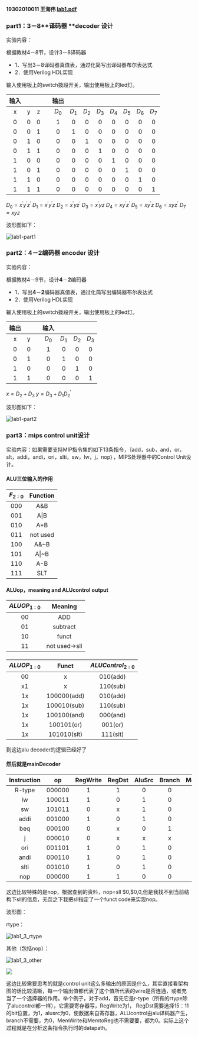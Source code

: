 #### 19302010011 王海伟 [lab1.pdf](lab1.pdf) 

### part1：**3**－8**译码器 **decoder 设计

实验内容：

根据教材4－8节，设计3－8译码器

- 1．写出3－8译码器真值表，通过化简写出译码器布尔表达式
- 2．使用Verilog HDL实现

输入使用板上的switch拨段开关，输出使用板上的led灯。

| 输入 |      |      |      | 输出  |       |       |       |       |       |       |       |
| :--: | :--: | :--: | :--: | :---: | :---: | :---: | :---: | :---: | :---: | :---: | :---: |
|  x   |  y   |  z   |      | $D_0$ | $D_1$ | $D_2$ | $D_3$ | $D_4$ | $D_5$ | $D_6$ | $D_7$ |
|  0   |  0   |  0   |      |   1   |   0   |   0   |   0   |   0   |   0   |   0   |   0   |
|  0   |  0   |  1   |      |   0   |   1   |   0   |   0   |   0   |   0   |   0   |   0   |
|  0   |  1   |  0   |      |   0   |   0   |   1   |   0   |   0   |   0   |   0   |   0   |
|  0   |  1   |  1   |      |   0   |   0   |   0   |   1   |   0   |   0   |   0   |   0   |
|  1   |  0   |  0   |      |   0   |   0   |   0   |   0   |   1   |   0   |   0   |   0   |
|  1   |  0   |  1   |      |   0   |   0   |   0   |   0   |   0   |   1   |   0   |   0   |
|  1   |  1   |  0   |      |   0   |   0   |   0   |   0   |   0   |   0   |   1   |   0   |
|  1   |  1   |  1   |      |   0   |   0   |   0   |   0   |   0   |   0   |   0   |   1   |



$D_0=x^{'}y^{'}z^{'}$ $D_1=x^{'}y^{'}z$ $D_2=x^{'}yz^{'}$ $D_3=x^{'}yz$ $D_4=xy^{'}z^{'}$ $D_5=xy^{'}z$ $D_6=xyz^{'}$ $D_7=xyz$

波形图如下：

![lab1-part1](D:\code\Github\SOFT130021.01_Digital_Design\Lab1\doc\attachment\lab1-part1.png)



### part2：**4**－**2**编码器 **encoder** 设计

实验内容：

根据教材4－9节，设计**4**－**2**编码器

- 1．写出**4**－**2**编码器真值表，通过化简写出编码器布尔表达式
- 2．使用Verilog HDL实现

输入使用板上的switch拨段开关，输出使用板上的led灯。

| 输出 |      |      | 输入  |       |       |       |
| :--: | :--: | :--: | :---: | :---: | :---: | :---: |
|  x   |  y   |      | $D_0$ | $D_1$ | $D_2$ | $D_3$ |
|  0   |  0   |      |   1   |   0   |   0   |   0   |
|  0   |  1   |      |   0   |   1   |   0   |   0   |
|  1   |  0   |      |   0   |   0   |   1   |   0   |
|  1   |  1   |      |   0   |   0   |   0   |   1   |



$x=D_2+D_3$   $y=D_3+D_1D_2^{'}$



波形图如下：

![lab1-part2](D:\code\Github\SOFT130021.01_Digital_Design\Lab1\doc\attachment\lab1-part2.png)



### part3：mips control unit设计

实验内容：如果需要支持MIP指令集的如下13条指令，｛add，sub，and，or，slt，addi，andi，ori，slti，sw，lw，j，nop｝，MIPS处理器中的Control Unit设计。

#### ALU三位输入的作用

| $F_{2:0}$ | Function |
| :-------: | :------: |
|    000    |   A&B    |
|    001    |   A\|B   |
|    010    |   A+B    |
|    011    | not used |
|    100    |   A&~B   |
|    101    |  A\|~B   |
|    110    |   A-B    |
|    111    |   SLT    |

#### ALUop，meaning and ALUcontrol output

| $ALUOP_{1:0}$ |    Meaning    |
| :-----------: | :-----------: |
|      00       |      ADD      |
|      01       |   subtract    |
|      10       |     funct     |
|      11       | not used->sll |

###  

| $ALUOP_{1:0}$ |    Funct    | $ALUControl_{2:0}$ |
| :-----------: | :---------: | :----------------: |
|      00       |      x      |      010(add)      |
|      x1       |      x      |      110(sub)      |
|      1x       | 100000(add) |      010(add)      |
|      1x       | 100010(sub) |      110(sub)      |
|      1x       | 100100(and) |      000(and)      |
|      1x       | 100101(or)  |      001(or)       |
|      1x       | 101010(slt) |      111(slt)      |

到这边alu decoder的逻辑已经好了

#### 然后就是mainDecoder

| Instruction |   op   | RegWrite | RegDst | AluSrc | Branch | MenWrite | MenToReg | ALUOp | Jump |
| :---------: | :----: | :------: | :----: | :----: | :----: | :------: | :------: | ----- | ---- |
|   R-type    | 000000 |    1     |   1    |   0    |   0    |    0     |    0     | 10    | 0    |
|     lw      | 100011 |    1     |   0    |   1    |   0    |    0     |    1     | 00    | 0    |
|     sw      | 101011 |    0     |   x    |   1    |   0    |    1     |    x     | 00    | 0    |
|    addi     | 001000 |    1     |   0    |   1    |   0    |    0     |    0     | 00    | 0    |
|     beq     | 000100 |    0     |   x    |   0    |   1    |    0     |    x     | 01    | 0    |
|      j      | 000010 |    0     |   x    |   x    |   x    |    0     |    x     | xx    | 1    |
|     ori     | 001101 |    1     |   0    |   1    |   0    |    0     |    0     | 10    | 0    |
|    andi     | 000110 |    1     |   0    |   1    |   0    |    0     |    0     | 10    | 0    |
|    slti     | 001010 |    1     |   0    |   1    |   0    |    0     |    0     | 10    | 0    |
|     nop     | 000000 |    1     |   1    |   0    |   0    |    0     |    0     | 10    | 0    |

这边比较特殊的是nop，根据查到的资料，nop=sll \$0,\$0,0,但是我找不到当前结构下sll的信息，无奈之下我把sll指定了一个funct code来实现nop。

波形图：

rtype：

![lab1_3_rtype](D:\code\Github\SOFT130021.01_Digital_Design\Lab1\doc\attachment\lab1_3_rtype.png)

其他（包括nop）：

![lab1_3_other](D:\code\Github\SOFT130021.01_Digital_Design\Lab1\doc\attachment\lab1_3_other.png)

![](D:\code\Github\SOFT130021.01_Digital_Design\Lab1\doc\attachment\lab1_3_arch.png)

这边比较需要思考的就是control unit这么多输出的原因是什么，其实直接看架构图的话比较清晰，每一个输出值都代表了这个值所代表的wire是否连通，或者充当了一个选择器的作用。举个例子，对于add，首先它是r-type（所有的rtype除了alucontrol都一样），它需要寄存器写，RegWrite为1， RegDst需要选择15：11的bit位置，为1，alusrc为0，使数据来自寄存器，ALUcontrol由alu译码器产生，branch不需要，为0，MemWrite和MemtoReg也不需要要，都为0。实际上这个过程就是在分析这条指令执行时的datapath。

